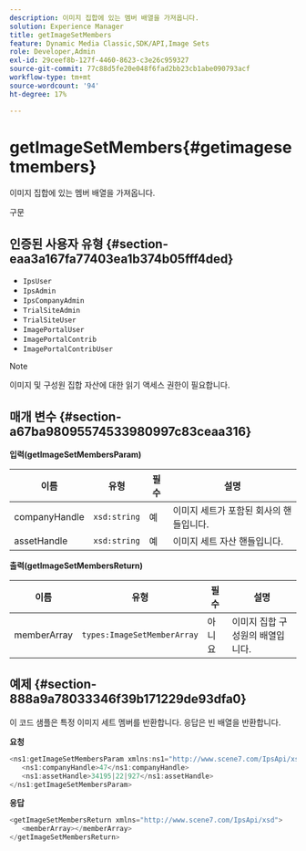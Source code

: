 ```yaml
---
description: 이미지 집합에 있는 멤버 배열을 가져옵니다.
solution: Experience Manager
title: getImageSetMembers
feature: Dynamic Media Classic,SDK/API,Image Sets
role: Developer,Admin
exl-id: 29ceef8b-127f-4460-8623-c3e26c959327
source-git-commit: 77c88d5fe20e048f6fad2bb23cb1abe090793acf
workflow-type: tm+mt
source-wordcount: '94'
ht-degree: 17%

---
```


# getImageSetMembers{#getimagesetmembers}

이미지 집합에 있는 멤버 배열을 가져옵니다.

구문

## 인증된 사용자 유형 {#section-eaa3a167fa77403ea1b374b05fff4ded}

* `IpsUser`
* `IpsAdmin`
* `IpsCompanyAdmin`
* `TrialSiteAdmin`
* `TrialSiteUser`
* `ImagePortalUser`
* `ImagePortalContrib`
* `ImagePortalContribUser`

>[!NOTE]
>
>이미지 및 구성원 집합 자산에 대한 읽기 액세스 권한이 필요합니다.

## 매개 변수 {#section-a67ba98095574533980997c83ceaa316}

**입력(getImageSetMembersParam)**

| 이름 | 유형 | 필수 | 설명 |
|---|---|---|---|
| companyHandle | `xsd:string` | 예 | 이미지 세트가 포함된 회사의 핸들입니다. |
| assetHandle | `xsd:string` | 예 | 이미지 세트 자산 핸들입니다. |

**출력(getImageSetMembersReturn)**

| 이름 | 유형 | 필수 | 설명 |
|---|---|---|---|
| memberArray | `types:ImageSetMemberArray` | 아니요 | 이미지 집합 구성원의 배열입니다. |

## 예제 {#section-888a9a78033346f39b171229de93dfa0}

이 코드 샘플은 특정 이미지 세트 멤버를 반환합니다. 응답은 빈 배열을 반환합니다.

**요청**

```java
<ns1:getImageSetMembersParam xmlns:ns1="http://www.scene7.com/IpsApi/xsd">
   <ns1:companyHandle>47</ns1:companyHandle>
   <ns1:assetHandle>34195|22|927</ns1:assetHandle>
</ns1:getImageSetMembersParam>
```

**응답**

```java
<getImageSetMembersReturn xmlns="http://www.scene7.com/IpsApi/xsd">
   <memberArray></memberArray>
</getImageSetMembersReturn>
```
